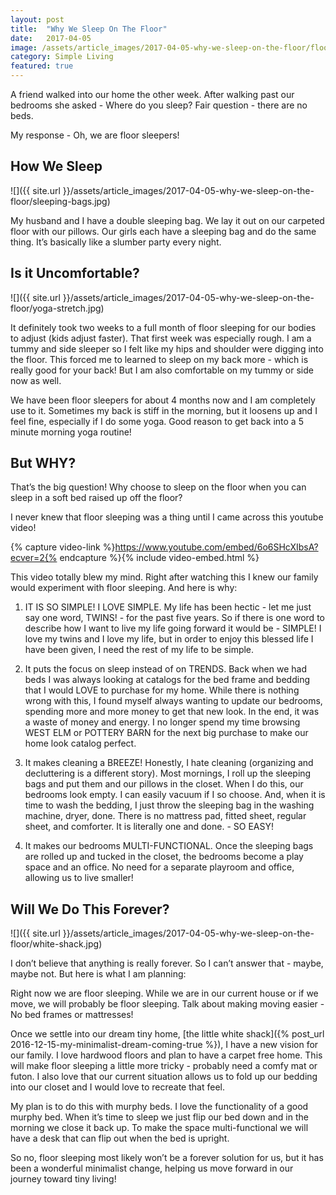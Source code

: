 ```yaml
---
layout: post
title:  "Why We Sleep On The Floor"
date:   2017-04-05
image: /assets/article_images/2017-04-05-why-we-sleep-on-the-floor/floor-sleeping.jpg
category: Simple Living
featured: true
---
```


A friend walked into our home the other week. After walking past our bedrooms she asked - Where do you sleep? Fair question - there are no beds.

My response - Oh, we are floor sleepers!

## How We Sleep

![]({{ site.url }}/assets/article_images/2017-04-05-why-we-sleep-on-the-floor/sleeping-bags.jpg)

My husband and I have a double sleeping bag. We lay it out on our carpeted floor with our pillows. Our girls each have a sleeping bag and do the same thing. It’s basically like a slumber party every night.

## Is it Uncomfortable?

![]({{ site.url }}/assets/article_images/2017-04-05-why-we-sleep-on-the-floor/yoga-stretch.jpg)

It definitely took two weeks to a full month of floor sleeping for our bodies to adjust (kids adjust faster). That first week was especially rough. I am a tummy and side sleeper so I felt like my hips and shoulder were digging into the floor. This forced me to learned to sleep on my back more - which is really good for your back! But I am also comfortable on my tummy or side now as well.

We have been floor sleepers for about 4 months now and I am completely use to it. Sometimes my back is stiff in the morning, but it loosens up and I feel fine, especially if I do some yoga. Good reason to get back into a 5 minute morning yoga routine!

## But WHY?

That’s the big question! Why choose to sleep on the floor when you can sleep in a soft bed raised up off the floor?

I never knew that floor sleeping was a thing until I came across this youtube video!

{% capture video-link %}https://www.youtube.com/embed/6o6SHcXIbsA?ecver=2{% endcapture %}{% include video-embed.html %}

This video totally blew my mind. Right after watching this I knew our family would experiment with floor sleeping. And here is why:

1. IT IS SO SIMPLE! I LOVE SIMPLE. My life has been hectic - let me just say one word, TWINS! - for the past five years. So if there is one word to describe how I want to live my life going forward it would be - SIMPLE! I love my twins and I love my life, but in order to enjoy this blessed life I have been given, I need the rest of my life to be simple.

2. It puts the focus on sleep instead of on TRENDS. Back when we had beds I was always looking at catalogs for the bed frame and bedding that I would LOVE to purchase for my home. While there is nothing wrong with this, I found myself always wanting to update our bedrooms, spending more and more money to get that new look. In the end, it was a waste of money and energy. I no longer spend my time browsing WEST ELM or POTTERY BARN for the next big purchase to make our home look catalog perfect.

3. It makes cleaning a BREEZE! Honestly, I hate cleaning (organizing and decluttering is a different story). Most mornings, I roll up the sleeping bags and put them and our pillows in the closet. When I do this, our bedrooms look empty. I can easily vacuum if I so choose. And, when it is time to wash the bedding, I just throw the sleeping bag in the washing machine, dryer, done. There is no mattress pad, fitted sheet, regular sheet, and comforter. It is literally one and done. - SO EASY!

4. It makes our bedrooms MULTI-FUNCTIONAL. Once the sleeping bags are rolled up and tucked in the closet, the bedrooms become a play space and an office. No need for a separate playroom and office, allowing us to live smaller!

## Will We Do This Forever?

![]({{ site.url }}/assets/article_images/2017-04-05-why-we-sleep-on-the-floor/white-shack.jpg)

I don’t believe that anything is really forever. So I can’t answer that - maybe, maybe not. But here is what I am planning:

Right now we are floor sleeping. While we are in our current house or if we move, we will probably be floor sleeping. Talk about making moving easier - No bed frames or mattresses!

Once we settle into our dream tiny home, [the little white shack]({% post_url 2016-12-15-my-minimalist-dream-coming-true %}), I have a new vision for our family. I love hardwood floors and plan to have a carpet free home. This will make floor sleeping a little more tricky - probably need a comfy mat or futon. I also love that our current situation allows us to fold up our bedding into our closet and I would love to recreate that feel.

My plan is to do this with murphy beds. I love the functionality of a good murphy bed. When it’s time to sleep we just flip our bed down and in the morning we close it back up. To make the space multi-functional we will have a desk that can flip out when the bed is upright.

So no, floor sleeping most likely won’t be a forever solution for us, but it has been a wonderful minimalist change, helping us move forward in our journey toward tiny living!
